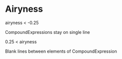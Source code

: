 
# Airyness





airyness < -0.25

CompoundExpressions stay on single line




0.25 < airyness

Blank lines between elements of CompoundExpression







